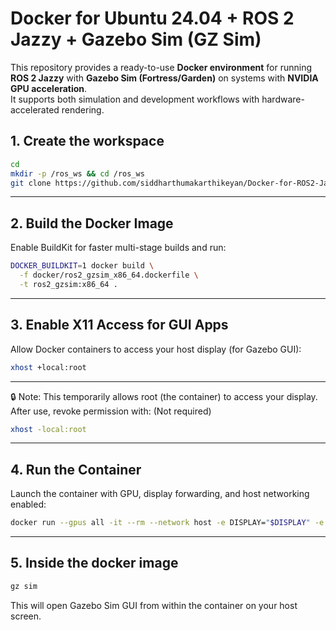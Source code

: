 # Docker for Ubuntu 24.04 + ROS 2 Jazzy + Gazebo Sim (GZ Sim)

This repository provides a ready-to-use **Docker environment** for running **ROS 2 Jazzy** with **Gazebo Sim (Fortress/Garden)** on systems with **NVIDIA GPU acceleration**.  
It supports both simulation and development workflows with hardware-accelerated rendering.

## 1. Create the workspace
```bash
cd
mkdir -p /ros_ws && cd /ros_ws
git clone https://github.com/siddharthumakarthikeyan/Docker-for-ROS2-Jazzy-GZ-Sim.git
```

---

## 2. Build the Docker Image

Enable BuildKit for faster multi-stage builds and run:

```bash
DOCKER_BUILDKIT=1 docker build \
  -f docker/ros2_gzsim_x86_64.dockerfile \
  -t ros2_gzsim:x86_64 .
```

---

## 3. Enable X11 Access for GUI Apps

Allow Docker containers to access your host display (for Gazebo GUI):

```bash
xhost +local:root
```

---

🔒 Note: This temporarily allows root (the container) to access your display.
After use, revoke permission with: (Not required)

```bash
xhost -local:root

```

---

## 4. Run the Container 

Launch the container with GPU, display forwarding, and host networking enabled:

```bash
docker run --gpus all -it --rm --network host -e DISPLAY="$DISPLAY" -e XDG_RUNTIME_DIR=/tmp/runtime-root -e NVIDIA_DRIVER_CAPABILITIES=all -e QT_X11_NO_MITSHM=1 -v /tmp/.X11-unix:/tmp/.X11-unix:rw -v /usr/lib/x86_64-linux-gnu/libGLX_nvidia.so.0:/usr/lib/x86_64-linux-gnu/libGLX_nvidia.so.0:ro -v /usr/lib/x86_64-linux-gnu/libEGL_nvidia.so.0:/usr/lib/x86_64-linux-gnu/libEGL_nvidia.so.0:ro -v /usr/share/vulkan/icd.d/nvidia_icd.json:/usr/share/vulkan/icd.d/nvidia_icd.json:ro --device /dev/dri:/dev/dri --privileged ros2_gzsim:x86_64 /bin/bash

```

---
## 5. Inside the docker image
```bash
gz sim

```

This will open Gazebo Sim GUI from within the container on your host screen.
